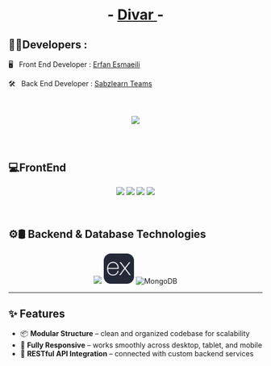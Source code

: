 <h1 align="center">- <a href="https://erfan-esmaili.github.io/Divar/"> Divar </a> -</h1>

<h2>👨‍💻Developers :</h2>

<p>🖥 &nbsp; Front End Developer : <a href="https://github.com/Erfan-Esmaili">Erfan Esmaeili</a></p>
<p>🛠️ &nbsp; Back End Developer : <a href="https://sabzlearn.ir">Sabzlearn Teams</a></p>
<h1 align="center">
  <a href="https://erfan-esmaili.github.io/Divar/"><img src="https://img.shields.io/badge/See%20Demo-red" width="100" /></a>
</h1>
<br>

<h2>💻FrontEnd</h2>

<p align="center">
  <img src="https://cdn.jsdelivr.net/gh/devicons/devicon/icons/html5/html5-original.svg" width="60" />
  <img src="https://cdn.jsdelivr.net/gh/devicons/devicon/icons/css3/css3-original.svg" width="60" />
  <img src="https://cdn.jsdelivr.net/gh/devicons/devicon/icons/javascript/javascript-original.svg" width="60" />
  <img src="https://cdn.jsdelivr.net/gh/devicons/devicon/icons/bootstrap/bootstrap-original.svg" width="60" />
</p>

<br>

## ⚙️🛢️ Backend & Database Technologies

<p align="center">
  <img src="https://cdn.jsdelivr.net/gh/devicons/devicon@latest/icons/nodejs/nodejs-plain-wordmark.svg" width="60" />
  <img src="https://raw.githubusercontent.com/tandpfun/skill-icons/65dea6c4eaca7da319e552c09f4cf5a9a8dab2c8/icons/ExpressJS-Dark.svg" width="60" />       
  <img src="https://cdn.jsdelivr.net/gh/devicons/devicon/icons/mongodb/mongodb-original.svg" width="60" alt="MongoDB" />
</p>

<hr>

## ✨ Features

- 📦 **Modular Structure** – clean and organized codebase for scalability  
- 📱 **Fully Responsive** – works smoothly across desktop, tablet, and mobile  
- 🔗 **RESTful API Integration** – connected with custom backend services 
